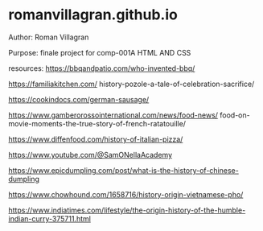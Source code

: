 # romanvillagran.github.io

Author: Roman Villagran

Purpose: finale project for comp-001A HTML AND CSS

resources: https://bbqandpatio.com/who-invented-bbq/

https://familiakitchen.com/
history-pozole-a-tale-of-celebration-sacrifice/

https://cookindocs.com/german-sausage/

https://www.gamberorossointernational.com/news/food-news/
food-on-movie-moments-the-true-story-of-french-ratatouille/

https://www.diffenfood.com/history-of-italian-pizza/

https://www.youtube.com/@SamONellaAcademy

https://www.epicdumpling.com/post/what-is-the-history-of-chinese-dumpling

https://www.chowhound.com/1658716/history-origin-vietnamese-pho/

https://www.indiatimes.com/lifestyle/the-origin-history-of-the-humble-indian-curry-375711.html




